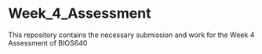 # Week_4_Assessment
This repository contains the necessary submission and work for the Week 4 Assessment of BIOS640 
